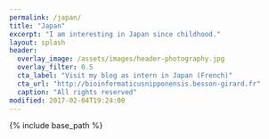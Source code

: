 ```yaml
---
permalink: /japan/
title: "Japan"
excerpt: "I am interesting in Japan since childhood."
layout: splash
header:
  overlay_image: /assets/images/header-photography.jpg
  overlay_filter: 0.5
  cta_label: "Visit my blog as intern in Japan (French)"
  cta_url: "http://bioinformaticusnipponensis.besson-girard.fr"
  caption: "All rights reserved"
modified: 2017-02-04T19:24:00
---
```


{% include base_path %}


